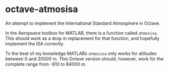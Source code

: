 # octave-atmosisa
An attempt to implement the International Standard Atmosphere in Octave.

In the Aeropsace toolbox for MATLAB, there is a function called `atmosisa`.
This should work as a drop in replacement for that function, and hopefully implement the ISA correctly.

To the best of my knowledge MATLABs `atmosisa` only works for altitudes between 0 and 20000 m.
This Octave version should, however, work for the complete range from -610 to 84000 m.
